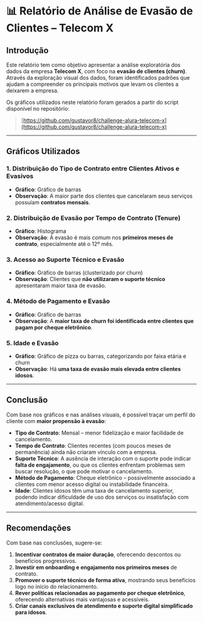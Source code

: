 # 📊 Relatório de Análise de Evasão de Clientes – Telecom X

## Introdução

Este relatório tem como objetivo apresentar a análise exploratória dos dados da empresa **Telecom X**, com foco na **evasão de clientes (churn)**. Através da exploração visual dos dados, foram identificados padrões que ajudam a compreender os principais motivos que levam os clientes a deixarem a empresa.

Os gráficos utilizados neste relatório foram gerados a partir do script disponível no repositório:

> [https://github.com/gustavor8/challenge-alura-telecom-x](https://github.com/gustavor8/challenge-alura-telecom-x)

---

## Gráficos Utilizados

### 1. Distribuição do Tipo de Contrato entre Clientes Ativos e Evasivos

- **Gráfico**: Gráfico de barras
- **Observação**: A maior parte dos clientes que cancelaram seus serviços possuíam **contratos mensais**.

### 2. Distribuição de Evasão por Tempo de Contrato (Tenure)

- **Gráfico**: Histograma
- **Observação**: A evasão é mais comum nos **primeiros meses de contrato**, especialmente até o 12º mês.

### 3. Acesso ao Suporte Técnico e Evasão

- **Gráfico**: Gráfico de barras (clusterizado por churn)
- **Observação**: Clientes que **não utilizaram o suporte técnico** apresentaram maior taxa de evasão.

### 4. Método de Pagamento e Evasão

- **Gráfico**: Gráfico de barras
- **Observação**: A **maior taxa de churn foi identificada entre clientes que pagam por cheque eletrônico**.

### 5. Idade e Evasão

- **Gráfico**: Gráfico de pizza ou barras, categorizando por faixa etária e churn
- **Observação**: Há **uma taxa de evasão mais elevada entre clientes idosos**.

---

## Conclusão

Com base nos gráficos e nas análises visuais, é possível traçar um perfil do cliente com **maior propensão à evasão**:

- **Tipo de Contrato**: Mensal – menor fidelização e maior facilidade de cancelamento.
- **Tempo de Contrato**: Clientes recentes (com poucos meses de permanência) ainda não criaram vínculo com a empresa.
- **Suporte Técnico**: A ausência de interação com o suporte pode indicar **falta de engajamento**, ou que os clientes enfrentam problemas sem buscar resolução, o que pode motivar o cancelamento.
- **Método de Pagamento**: Cheque eletrônico – possivelmente associado a clientes com menor acesso digital ou instabilidade financeira.
- **Idade**: Clientes idosos têm uma taxa de cancelamento superior, podendo indicar dificuldade de uso dos serviços ou insatisfação com atendimento/acesso digital.

---

## Recomendações

Com base nas conclusões, sugere-se:

1. **Incentivar contratos de maior duração**, oferecendo descontos ou benefícios progressivos.
2. **Investir em onboarding e engajamento nos primeiros meses** de contrato.
3. **Promover o suporte técnico de forma ativa**, mostrando seus benefícios logo no início do relacionamento.
4. **Rever políticas relacionadas ao pagamento por cheque eletrônico**, oferecendo alternativas mais vantajosas e acessíveis.
5. **Criar canais exclusivos de atendimento e suporte digital simplificado para idosos**.
